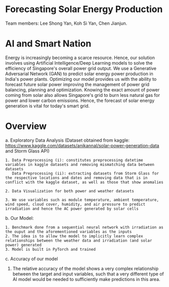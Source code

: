 # Forecasting Solar Energy Production 
 Team members: Lee Shong Yan, Koh Si Yan, Chen Jianjun. 
 
# AI and Smart Nation
 Energy is increasingly becoming a scarce resource. Hence, our solution involves using Artificial Intelligence/Deep Learning models to solve the efficiency of Singapore's overall power grid output. We use a Generative Adversarial Network (GAN) to predict solar energy power production in India's power plants. Optimizing our model provides us with the ability to forecast future solar power improving the management of power grid balancing, planning and optimization. Knowing the exact amount of power coming from solar also allows Singapore's grid to burn less natural gas for power and lower carbon emissions. Hence, the forecast of solar energy generation is vital for today's smart grid.

# Overview
a. Exploratory Data Analysis 
(Dataset obtained from kaggle: https://www.kaggle.com/datasets/anikannal/solar-power-generation-data and Storm Glass API)

    1. Data Preprocessing (i): constitutes preprocessing datetime variables in kaggle datasets and removing mismatching data between datasets
       Data Preprocessing (ii): extracting datasets from Storm Glass for the respective locations and dates and removing data that is in conflict with the kaggle dataset, as well as those that show anomalies

    2. Data Visualization for both power and weather datasets

    3. We use variables such as module temperature, ambient temperature, wind speed, cloud cover, humidity, and air pressure to predict irradiation and hence the AC power generated by solar cells

b. Our Model:
    
    1. Benchmark done from a sequential neural network with irradiation as the ouput and the aforementioned variables as the inputs
    2. The idea is to allow the model to implicitly learn complex relationships between the weather data and irradiation (and solar power) generated
    3. Model is built in PyTorch and trained 

c. Accuracy of our model
   1. The relative accuracy of the model shows a very complex relationship between the target and input variables, such that a very different type of AI model would be needed to sufficiently make predictions in this area.
```python

```
